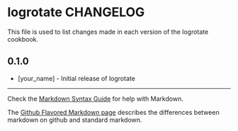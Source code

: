 # logrotate CHANGELOG

This file is used to list changes made in each version of the logrotate cookbook.

## 0.1.0
- [your_name] - Initial release of logrotate

- - -
Check the [Markdown Syntax Guide](http://daringfireball.net/projects/markdown/syntax) for help with Markdown.

The [Github Flavored Markdown page](http://github.github.com/github-flavored-markdown/) describes the differences between markdown on github and standard markdown.
